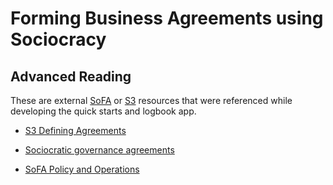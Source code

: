 # Forming Business Agreements using Sociocracy



## Advanced Reading

These are external [SoFA](/glossary/#sofa) or [S3](/glossary/#s3) resources that were referenced while developing the quick starts and logbook app.

* [S3 Defining Agreements](https://patterns.sociocracy30.org/defining-agreements.html)

* [Sociocratic governance agreements](https://www.sociocracyforall.org/event/sociocratic-governance-agreements/)

* [SoFA Policy and Operations](https://www.sociocracyforall.org/policy-and-operations/)